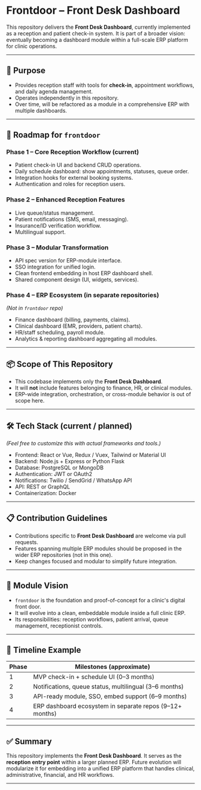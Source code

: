 # Frontdoor – Front Desk Dashboard

This repository delivers the **Front Desk Dashboard**, currently implemented as a reception and patient check-in system. It is part of a broader vision: eventually becoming a dashboard module within a full-scale ERP platform for clinic operations.

---

## 🎯 Purpose

- Provides reception staff with tools for **check-in**, appointment workflows, and daily agenda management.
- Operates independently in this repository.
- Over time, will be refactored as a module in a comprehensive ERP with multiple dashboards.

---

## 🚀 Roadmap for `frontdoor`

### Phase 1 – Core Reception Workflow (current)
- Patient check-in UI and backend CRUD operations.
- Daily schedule dashboard: show appointments, statuses, queue order.
- Integration hooks for external booking systems.
- Authentication and roles for reception users.

### Phase 2 – Enhanced Reception Features
- Live queue/status management.
- Patient notifications (SMS, email, messaging).
- Insurance/ID verification workflow.
- Multilingual support.

### Phase 3 – Modular Transformation
- API spec version for ERP-module interface.
- SSO integration for unified login.
- Clean frontend embedding in host ERP dashboard shell.
- Shared component design (UI, widgets, services).

### Phase 4 – ERP Ecosystem (in separate repositories)
*(Not in `frontdoor` repo)*  
- Finance dashboard (billing, payments, claims).
- Clinical dashboard (EMR, providers, patient charts).
- HR/staff scheduling, payroll module.
- Analytics & reporting dashboard aggregating all modules.

---

## 📦 Scope of This Repository

- This codebase implements only the **Front Desk Dashboard**.
- It will **not** include features belonging to finance, HR, or clinical modules.
- ERP-wide integration, orchestration, or cross-module behavior is out of scope here.

---

## 🛠 Tech Stack (current / planned)

*(Feel free to customize this with actual frameworks and tools.)*

- Frontend: React or Vue, Redux / Vuex, Tailwind or Material UI  
- Backend: Node.js + Express or Python Flask  
- Database: PostgreSQL or MongoDB  
- Authentication: JWT or OAuth2  
- Notifications: Twilio / SendGrid / WhatsApp API  
- API: REST or GraphQL  
- Containerization: Docker  

---

## 📋 Contribution Guidelines

- Contributions specific to **Front Desk Dashboard** are welcome via pull requests.
- Features spanning multiple ERP modules should be proposed in the wider ERP repositories (not in this one).
- Keep changes focused and modular to simplify future integration.

---

## 🧭 Module Vision

- `frontdoor` is the foundation and proof-of-concept for a clinic's digital front door.
- It will evolve into a clean, embeddable module inside a full clinic ERP.
- Its responsibilities: reception workflows, patient arrival, queue management, receptionist controls.

---

## 📅 Timeline Example

| Phase  | Milestones (approximate)                                     |
|--------|--------------------------------------------------------------|
| 1      | MVP check-in + schedule UI (0–3 months)                      |
| 2      | Notifications, queue status, multilingual (3–6 months)       |
| 3      | API-ready module, SSO, embed support (6–9 months)            |
| 4      | ERP dashboard ecosystem in separate repos (9–12+ months)     |

---

## ✅ Summary

This repository implements the **Front Desk Dashboard**. It serves as the **reception entry point** within a larger planned ERP. Future evolution will modularize it for embedding into a unified ERP platform that handles clinical, administrative, financial, and HR workflows.

---

